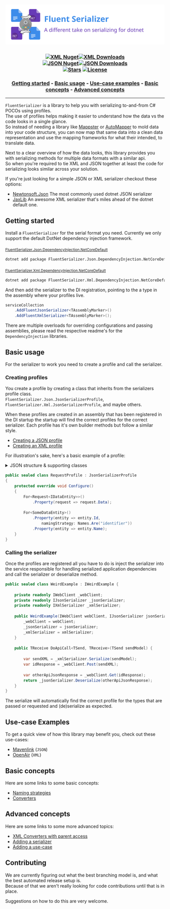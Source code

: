 [//]: # (Header)

[package-url-xml]: https://www.nuget.org/packages/FluentSerializer.Xml/
[package-shield-v-xml]: https://img.shields.io/nuget/v/FluentSerializer.Xml.svg?style=flat-square
[package-shield-d-xml]: https://img.shields.io/nuget/dt/FluentSerializer.Xml.svg?style=flat-square
[package-url-json]: https://www.nuget.org/packages/FluentSerializer.Json/
[package-shield-v-json]: https://img.shields.io/nuget/v/FluentSerializer.Json.svg?style=flat-square
[package-shield-d-json]: https://img.shields.io/nuget/dt/FluentSerializer.Json.svg?style=flat-square

[license-url]: https://github.com/Marvin-Brouwer/FluentSerializer/blob/main/License.md#readme
[license-shield]: https://img.shields.io/badge/license-Apache--2.0-blue.svg?style=flat-square
[repo-stars-url]: https://github.com/Marvin-Brouwer/FluentSerializer/stargazers
[repo-stars-shield]: https://img.shields.io/github/stars/Marvin-Brouwer/FluentSerializer.svg?color=brightgreen&style=flat-square

<h1 align="center">
	<a href="https://github.com/Marvin-Brouwer/FluentSerializer#readme">
	<img alt="Fluent Serializer banner"
		src="https://github.com/Marvin-Brouwer/FluentSerializer/raw/main/doc/logo/Banner.optimized.svg" />
	</a>
</h1>

<h3 align="center">

[![XML Nuget][package-shield-v-xml]![XML Downloads][package-shield-d-xml]][package-url-xml]  
[![JSON Nuget][package-shield-v-json]![JSON Downloads][package-shield-d-Json]][package-url-json]  
[![Stars][repo-stars-shield]][repo-stars-url] [![License][license-shield]][license-url]  

</h3>

[//]: # (TOC)

<h3 align="center">

[Getting started](#getting-started) - 
[Basic usage](#basic-usage) - 
[Use-case examples](#use-case-examples) - 
[Basic concepts](#basic-concepts) - 
[Advanced concepts](#advanced-concepts)

</h3>
<hr/>

[//]: # (Document)
[mappster]: https://github.com/MapsterMapper/Mapster#readme
[automapper]: https://github.com/AutoMapper/AutoMapper#readme

`FluentSerializer` is a library to help you with serializing to-and-from C# POCOs using profiles.  
The use of profiles helps making it easier to understand how the data vs the code looks in a single glance.  
So instead of needing a library like [Mappster][mappster] or [AutoMapper][automapper] to mold data into your code structure, you can now map that same data into a clean data representation and use the mapping frameworks for what their intended, to translate data.  
  
Next to a clear overview of how the data looks, this library provides you with serializing methods for multiple data formats with a similar api.  
So when you're required to tie XML and JSON together at least the code for serializing looks similar across your solution.  
  
If you're just looking for a simple JSON or XML serializer checkout these options:  
- [Newtonsoft.Json](https://github.com/JamesNK/Newtonsoft.Json#readme)
  The most commonly used dotnet JSON serializer
- [JaxLib](https://github.com/YAXLib/YAXLib#readme)
  An awesome XML serializer that's miles ahead of the dotnet default one.
  

## Getting started
[json-di-dotnet-readme]: https://github.com/Marvin-Brouwer/FluentSerializer/blob/main/src/FluentSerializer.Json.DependencyInjection.NetCoreDefault/Readme.md#readme
[xml-di-dotnet-readme]: https://github.com/Marvin-Brouwer/FluentSerializer/blob/main/src/FluentSerializer.Xml.DependencyInjection.NetCoreDefault/Readme.md#readme

Install a `FluentSerializer` for the serial format you need. Currently we only support the default DotNet dependency injection framework. 

<sub>[FluentSerializer.Json.DependencyInjection.NetCoreDefault][json-di-dotnet-readme]</sub>
```txt
dotnet add package FluentSerializer.Json.DependencyInjection.NetCoreDefault
```  
<sub>[FluentSerializer.Xml.DependencyInjection.NetCoreDefault][xml-di-dotnet-readme]</sub>
```txt
dotnet add package FluentSerializer.Xml.DependencyInjection.NetCoreDefault
```

And then add the serializer to the DI registration, pointing to the a type in the assembly where your profiles live.
```csharp
serviceCollection
	.AddFluentJsonSerializer<TAssemblyMarker>()
	.AddFluentXmlSerializer<TAssemblyMarker>();
```
There are multiple overloads for overriding configurations and passing assemblies, please read the respective readme's for the `DependencyInjection` libraries.

## Basic usage

For the serializer to work you need to create a profile and call the serializer.

### Creating profiles
You create a profile by creating a class that inherits from the serializers profile class.  
`FluentSerializer.Json.JsonSerializerProfile`, `FluentSerializer.Xml.JsonSerializerProfile`, and maybe others.  
 
When these profiles are created in an assembly that has been registered in the DI startup the startup will find the correct profiles for the correct serializer. Each profile has it's own builder methods but follow a similar style.  
- [Creating a JSON profile](https://github.com/Marvin-Brouwer/FluentSerializer/blob/main/src/FluentSerializer.Json/Readme.md#creating-profiles)
- [Creating an XML profile](https://github.com/Marvin-Brouwer/FluentSerializer/blob/main/src/FluentSerializer.Xml/Readme.md#creating-profiles)  

For illustration's sake, here's a basic example of a profile:  
<details>
  <summary>JSON structure & supporting classes</summary>

```jsonc
{ 
	"data": [{
		"identifier": 1,
		"name": "someName",
		// Some other properties we don't map
	}]
}
```
```csharp
public sealed class Request<TDataEntity> where TDataEntity: IDataEntity {
	public List<TDataEntity> Data { get; set; }
}
```
```csharp
public sealed class SomeDataEntity: IDataEntity {
	public string Id { get; set; }
	public string Name { get; set; }
}
```
</details>

```csharp
public sealed class RequestProfile : JsonSerializerProfile
{
	protected override void Configure()
	{
		For<Request<IDataEntity>>()
			.Property(request => request.Data);
		
		For<SomeDataEntity>()
			.Property(entity => entity.Id,
				namingStrategy: Names.Are("identifier"))
			.Property(entity => entity.Name);
	}
}
```

### Calling the serializer
Once the profiles are registered all you have to do is inject the serializer into the service responsible for handling serialized application dependencies and call the serializer or deserialize method.
```csharp
public sealed class WeirdExample : IWeirdExample {

	private readonly IWebClient _webClient;
	private readonly IJsonSerializer _jsonSerializer;
	private readonly IXmlSerializer _xmlSerializer;

	public WeirdExample(IWebClient webClient, IJsonSerializer jsonSerializer, IXmlSerializer xmlSerializer) {
		_webClient = webClient;
		_jsonSerializer = jsonSerializer;
		_xmlSerializer = xmlSerializer;
	}

	public TReceive DoApiCall<TSend, TReceive>(TSend sendModel) {

		var sendXML = _xmlSerializer.Serialize(sendModel);
		var idResponse = _webClient.Post(sendXML);

		var otherApiJsonResponse = _webClient.Get(idResponse);
		return _jsonSerializer.Deserialize(otherApiJsonResponse);
	}
}
```
The serialize will automatically find the correct profile for the types that are passed or requested and (de)serialize as expected.

## Use-case Examples

To get a quick view of how this library may benefit you, check out these use-cases:

- [Mavenlink](https://github.com/Marvin-Brouwer/FluentSerializer/blob/main/src/FluentSerializer.UseCase.Mavenlink/Readme.md#readme) (`JSON`)
- [OpenAir](https://github.com/Marvin-Brouwer/FluentSerializer/blob/main/src/FluentSerializer.UseCase.OpenAir/Readme.md#readme) (`XML`)

## Basic concepts

Here are some links to some basic concepts:

- [Naming strategies](https://github.com/Marvin-Brouwer/FluentSerializer/blob/main/doc/help/basic-concepts/Naming-strategies.md#readme)
- [Converters](https://github.com/Marvin-Brouwer/FluentSerializer/blob/main/doc/help/basic-concepts/Converters.md#readme)

## Advanced concepts

Here are some links to some more advanced topics:

- [XML Converters with parent access](https://github.com/Marvin-Brouwer/FluentSerializer/blob/main/doc/help/advanced-concepts/Xml/Converters-parent-access.md#readme)
- [Adding a serializer](https://github.com/Marvin-Brouwer/FluentSerializer/blob/main/doc/help/advanced-concepts/Adding-a-serializer.md#readme)
- [Adding a use-case](https://github.com/Marvin-Brouwer/FluentSerializer/blob/main/doc/help/advanced-concepts/Adding-a-use-case.md#readme)

## Contributing
We are currently figuring out what the best branching model is, and what the best automated release setup is.  
Because of that we aren't really looking for code contributions until that is in place.  
  
Suggestions on how to do this are very welcome.  
